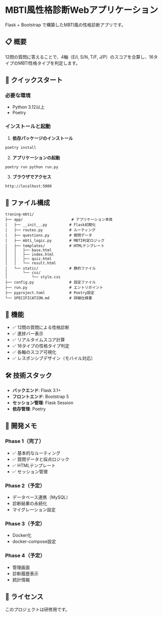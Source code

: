 # MBTI風性格診断Webアプリケーション

Flask + Bootstrap で構築したMBTI風の性格診断アプリです。

## 📋 概要

12問の質問に答えることで、4軸（E/I, S/N, T/F, J/P）のスコアを合算し、16タイプのMBTI性格タイプを判定します。

## 🚀 クイックスタート

### 必要な環境

- Python 3.12以上
- Poetry

### インストールと起動

1. **依存パッケージのインストール**
```bash
poetry install
```

2. **アプリケーションの起動**
```bash
poetry run python run.py
```

3. **ブラウザでアクセス**
```
http://localhost:5000
```

## 📁 ファイル構成

```
traning-mbti/
├── app/                      # アプリケーション本体
│   ├── __init__.py          # Flask初期化
│   ├── routes.py            # ルーティング
│   ├── questions.py         # 質問データ
│   ├── mbti_logic.py        # MBTI判定ロジック
│   ├── templates/           # HTMLテンプレート
│   │   ├── base.html
│   │   ├── index.html
│   │   ├── quiz.html
│   │   └── result.html
│   └── static/              # 静的ファイル
│       └── css/
│           └── style.css
├── config.py                # 設定ファイル
├── run.py                   # エントリポイント
├── pyproject.toml           # Poetry設定
└── SPECIFICATION.md         # 詳細仕様書
```

## 🎯 機能

- ✅ 12問の質問による性格診断
- ✅ 進捗バー表示
- ✅ リアルタイムスコア計算
- ✅ 16タイプの性格タイプ判定
- ✅ 各軸のスコア可視化
- ✅ レスポンシブデザイン（モバイル対応）

## 🛠 技術スタック

- **バックエンド**: Flask 3.1+
- **フロントエンド**: Bootstrap 5
- **セッション管理**: Flask Session
- **依存管理**: Poetry

## 📝 開発メモ

### Phase 1（完了）
- ✅ 基本的なルーティング
- ✅ 質問データと採点ロジック
- ✅ HTMLテンプレート
- ✅ セッション管理

### Phase 2（予定）
- データベース連携（MySQL）
- 診断結果の永続化
- マイグレーション設定

### Phase 3（予定）
- Docker化
- docker-compose設定

### Phase 4（予定）
- 管理画面
- 診断履歴表示
- 統計情報

## 📄 ライセンス

このプロジェクトは研修用です。
